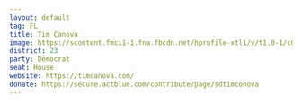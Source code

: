 ```yaml
---
layout: default
tag: FL
title: Tim Canova
image: https://scontent.fmci1-1.fna.fbcdn.net/hprofile-xtl1/v/t1.0-1/c0.0.160.160/p160x160/12729214_1574454512880914_8042424521709762822_n.jpg?oh=5b6e6b0d4a359f6dfdb7bb9889e68333&oe=5780D15E
district: 23
party: Democrat
seat: House
website: https://timcanova.com/
donate: https://secure.actblue.com/contribute/page/sdtimconova
---
```

